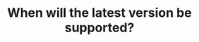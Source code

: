 ---
layout: faq
title: "When will the latest version be supported?"
image: /assets/faq/updatewhen.png
permalink: /faq/updatewhen
type: faq
preview-text: | 
  There is no ETA for when the update will be available yet.

  1.20.3 has been released, the update development process has not begun yet to allow for mods and server software to be fully updated.
main-text: | 
  ### There is no ETA for when the update will be available yet.

  1.20.3 has been released, the update development process has not begun yet to allow for mods and server software to be fully updated. This is done to both allow players to not have to give up all their mods to play on the server and allow server software on the new version to become stable before we use it.

  ## Original Post

  Updating the server is a lengthy process, taking a significant amount of effort from multiple developers. Please be patient.

  It takes on average 1 month for the server to be fully updated and tested with said update, however this can be delayed if there are any major breaking changes.

  When updates are ready for testing, they will become available on the Experimental Server, joined with the IP *test.legacyminigames.net*.

  # Current stable version: 1.20.1

  # Current experimental version: 1.20.1
markdown: true
---
